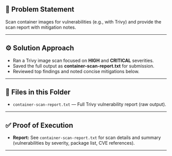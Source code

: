 ## 📌 Problem Statement
Scan container images for vulnerabilities (e.g., with Trivy) and provide the scan report with mitigation notes.

---

## ⚙️ Solution Approach
- Ran a Trivy image scan focused on **HIGH** and **CRITICAL** severities.
- Saved the full output as **container-scan-report.txt** for submission.
- Reviewed top findings and noted concise mitigations below.

---

## 📂 Files in this Folder
- `container-scan-report.txt` — Full Trivy vulnerability report (raw output).

---

## ✅ Proof of Execution
- **Report:** See `container-scan-report.txt` for scan details and summary (vulnerabilities by severity, package list, CVE references).

---
